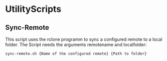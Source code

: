 # UtilityScripts
## Sync-Remote
This script uses the rclone programm to sync a configured remote to a local folder.
The Script needs the arguments remotename and localfolder:
```bash
sync-remote.sh {Name of the configured remote} {Path to folder}
```
